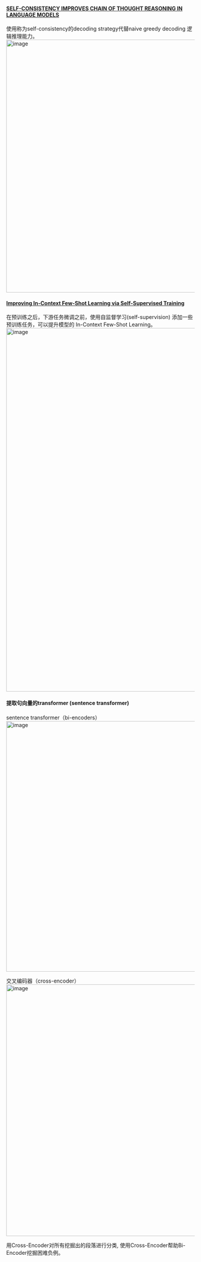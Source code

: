 #### [SELF-CONSISTENCY IMPROVES CHAIN OF THOUGHT REASONING IN LANGUAGE MODELS](https://openreview.net/pdf?id=1PL1NIMMrw)
使用称为self-consistency的decoding strategy代替naive greedy decoding 逻辑推理能力。
<img width="676" alt="image" src="https://github.com/Gavin90s/bookmarks/assets/8350994/dd53305c-0ad6-45bf-9a56-5820aa16965f">

#### [Improving In-Context Few-Shot Learning via Self-Supervised Training](https://arxiv.org/pdf/2205.01703.pdf)
在预训练之后，下游任务微调之前，使用自监督学习(self-supervision) 添加一些预训练任务，可以提升模型的 In-Context Few-Shot Learning。 
<img width="972" alt="image" src="https://github.com/Gavin90s/bookmarks/assets/8350994/1158e1f5-8341-46dd-b8f7-2ef876312a14">

#### 提取句向量的transformer (sentence transformer)
sentence transformer（bi-encoders）
<img width="670" alt="image" src="https://github.com/Gavin90s/bookmarks/assets/8350994/5dc3da20-a1d1-4f5c-bf85-b7610fc086c6">


交叉编码器（cross-encoder）
<img width="673" alt="image" src="https://github.com/Gavin90s/bookmarks/assets/8350994/cf2a2a73-c367-4e1e-8f7c-8a55b0efd270">


用Cross-Encoder对所有挖掘出的段落进行分类, 使用Cross-Encoder帮助Bi-Encoder挖掘困难负例。
